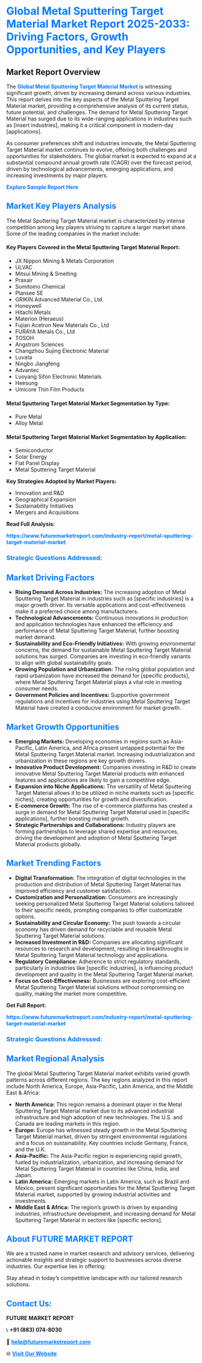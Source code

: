 <h1 style="color: #007BFF;">Global Metal Sputtering Target Material Market Report 2025-2033: Driving Factors, Growth Opportunities, and Key Players</h1>

<section id="overview">
<h2>Market Report Overview</h2>
<p>The <a href="https://www.futuremarketreport.com/industry-report/metal-sputtering-target-material-market" style="color: #007BFF; text-decoration: none;"><strong>Global Metal Sputtering Target Material Market</strong></a> is witnessing significant growth, driven by increasing demand across various industries. This report delves into the key aspects of the Metal Sputtering Target Material market, providing a comprehensive analysis of its current status, future potential, and challenges. The demand for Metal Sputtering Target Material has surged due to its wide-ranging applications in industries such as [insert industries], making it a critical component in modern-day [applications].</p>
<p>As consumer preferences shift and industries innovate, the Metal Sputtering Target Material market continues to evolve, offering both challenges and opportunities for stakeholders. The global market is expected to expand at a substantial compound annual growth rate (CAGR) over the forecast period, driven by technological advancements, emerging applications, and increasing investments by major players.</p>
</section>

<section id="overview">
<p><a href="https://www.futuremarketreport.com/request-sample/reportId=111007" style="color: #007BFF; text-decoration: none;"><strong>Explore Sample Report Here</strong></a></p>
</section>

<section id="key-players">
<h2 style="color: #007BFF;">Market Key Players Analysis</h2>
<p>The Metal Sputtering Target Material market is characterized by intense competition among key players striving to capture a larger market share. Some of the leading companies in the market include:</p>
<h4>Key Players Covered in the Metal Sputtering Target Material Report:</h4>
<ul><li>JX Nippon Mining &amp; Metals Corporation</li><li>ULVAC</li><li>Mitsui Mining &amp; Smelting</li><li>Praxair</li><li>Sumitomo Chemical</li><li>Plansee SE</li><li>GRIKIN Advanced Material Co., Ltd.</li><li>Honeywell</li><li>Hitachi Metals</li><li>Materion (Heraeus)</li><li>Fujian Acetron New Materials Co., Ltd</li><li>FURAYA Metals Co., Ltd</li><li>TOSOH</li><li>Angstrom Sciences</li><li>Changzhou Sujing Electronic Material</li><li>Luvata</li><li>Ningbo Jiangfeng</li><li>Advantec</li><li>Luoyang Sifon Electronic Materials</li><li>Heesung</li><li>Umicore Thin Film Products</li></ul>
<h4>Metal Sputtering Target Material Market Segmentation by Type:</h4>
<ul><li>Pure Metal</li><li>Alloy Metal</li></ul>

<h4>Metal Sputtering Target Material Market Segmentation by Application:</h4>
<ul><li>Semiconductor</li><li>Solar Energy</li><li>Flat Panel Display</li><li>Metal Sputtering Target Material</li></ul>
<p><strong>Key Strategies Adopted by Market Players:</strong></p>
<ul>
<li>Innovation and R&D</li>
<li>Geographical Expansion</li>
<li>Sustainability Initiatives</li>
<li>Mergers and Acquisitions</li>
</ul>
</section>

<section>
<p><strong>Read Full Analysis: </strong></p><a href="https://www.futuremarketreport.com/industry-report/metal-sputtering-target-material-market" style="color: #007BFF; text-decoration: none;"><strong>https://www.futuremarketreport.com/industry-report/metal-sputtering-target-material-market</strong></a>
<h3 style="color: #007BFF;">Strategic Questions Addressed:</h3>
</section>

<section id="driving-factors">
<h2 style="color: #007BFF;">Market Driving Factors</h2>
<ul>
<li><strong>Rising Demand Across Industries:</strong> The increasing adoption of Metal Sputtering Target Material in industries such as [specific industries] is a major growth driver. Its versatile applications and cost-effectiveness make it a preferred choice among manufacturers.</li>
<li><strong>Technological Advancements:</strong> Continuous innovations in production and application technologies have enhanced the efficiency and performance of Metal Sputtering Target Material, further boosting market demand.</li>
<li><strong>Sustainability and Eco-Friendly Initiatives:</strong> With growing environmental concerns, the demand for sustainable Metal Sputtering Target Material solutions has surged. Companies are investing in eco-friendly variants to align with global sustainability goals.</li>
<li><strong>Growing Population and Urbanization:</strong> The rising global population and rapid urbanization have increased the demand for [specific products], where Metal Sputtering Target Material plays a vital role in meeting consumer needs.</li>
<li><strong>Government Policies and Incentives:</strong> Supportive government regulations and incentives for industries using Metal Sputtering Target Material have created a conducive environment for market growth.</li>
</ul>
</section>

<section id="growth-opportunities">
<h2 style="color: #007BFF;">Market Growth Opportunities</h2>
<ul>
<li><strong>Emerging Markets:</strong> Developing economies in regions such as Asia-Pacific, Latin America, and Africa present untapped potential for the Metal Sputtering Target Material market. Increasing industrialization and urbanization in these regions are key growth drivers.</li>
<li><strong>Innovative Product Development:</strong> Companies investing in R&D to create innovative Metal Sputtering Target Material products with enhanced features and applications are likely to gain a competitive edge.</li>
<li><strong>Expansion into Niche Applications:</strong> The versatility of Metal Sputtering Target Material allows it to be utilized in niche markets such as [specific niches], creating opportunities for growth and diversification.</li>
<li><strong>E-commerce Growth:</strong> The rise of e-commerce platforms has created a surge in demand for Metal Sputtering Target Material used in [specific applications], further boosting market growth.</li>
<li><strong>Strategic Partnerships and Collaborations:</strong> Industry players are forming partnerships to leverage shared expertise and resources, driving the development and adoption of Metal Sputtering Target Material products globally.</li>
</ul>
</section>

<section id="trending-factors">
<h2 style="color: #007BFF;">Market Trending Factors</h2>
<ul>
<li><strong>Digital Transformation:</strong> The integration of digital technologies in the production and distribution of Metal Sputtering Target Material has improved efficiency and customer satisfaction.</li>
<li><strong>Customization and Personalization:</strong> Consumers are increasingly seeking personalized Metal Sputtering Target Material solutions tailored to their specific needs, prompting companies to offer customizable options.</li>
<li><strong>Sustainability and Circular Economy:</strong> The push towards a circular economy has driven demand for recyclable and reusable Metal Sputtering Target Material solutions.</li>
<li><strong>Increased Investment in R&D:</strong> Companies are allocating significant resources to research and development, resulting in breakthroughs in Metal Sputtering Target Material technology and applications.</li>
<li><strong>Regulatory Compliance:</strong> Adherence to strict regulatory standards, particularly in industries like [specific industries], is influencing product development and quality in the Metal Sputtering Target Material market.</li>
<li><strong>Focus on Cost-Effectiveness:</strong> Businesses are exploring cost-efficient Metal Sputtering Target Material solutions without compromising on quality, making the market more competitive.</li>
</ul>
</section>

<section>
<p><strong>Get Full Report: </strong></p><a href="https://www.futuremarketreport.com/industry-report/metal-sputtering-target-material-market" style="color: #007BFF; text-decoration: none;"><strong>https://www.futuremarketreport.com/industry-report/metal-sputtering-target-material-market</strong></a>
<h3 style="color: #007BFF;">Strategic Questions Addressed:</h3>
</section>


<section id="regional-analysis">
<h2 style="color: #007BFF;">Market Regional Analysis</h2>
<p>The global Metal Sputtering Target Material market exhibits varied growth patterns across different regions. The key regions analyzed in this report include North America, Europe, Asia-Pacific, Latin America, and the Middle East & Africa:</p>
<ul>
<li><strong>North America:</strong> This region remains a dominant player in the Metal Sputtering Target Material market due to its advanced industrial infrastructure and high adoption of new technologies. The U.S. and Canada are leading markets in this region.</li>
<li><strong>Europe:</strong> Europe has witnessed steady growth in the Metal Sputtering Target Material market, driven by stringent environmental regulations and a focus on sustainability. Key countries include Germany, France, and the U.K.</li>
<li><strong>Asia-Pacific:</strong> The Asia-Pacific region is experiencing rapid growth, fueled by industrialization, urbanization, and increasing demand for Metal Sputtering Target Material in countries like China, India, and Japan.</li>
<li><strong>Latin America:</strong> Emerging markets in Latin America, such as Brazil and Mexico, present significant opportunities for the Metal Sputtering Target Material market, supported by growing industrial activities and investments.</li>
<li><strong>Middle East & Africa:</strong> The region’s growth is driven by expanding industries, infrastructure development, and increasing demand for Metal Sputtering Target Material in sectors like [specific sectors].</li>
</ul>
</section>

<footer>
<h2 style="color: #007BFF;">About FUTURE MARKET REPORT</h2>
<p>We are a trusted name in market research and advisory services, delivering actionable insights and strategic support to businesses across diverse industries. Our expertise lies in offering:</p>

<p>Stay ahead in today’s competitive landscape with our tailored research solutions.</p>

<h2 style="color: #007BFF;">Contact Us:</h2>
<p><strong>FUTURE MARKET REPORT</strong></p>
<p>📞 <strong>+91 (883) 074-8030</strong></p>
<p>📧 <strong><a href="mailto:help@futuremarketreport.com" style="color: #007BFF;">help@futuremarketreport.com</a></strong></p>
<p>🌐 <strong><a href="https://www.futuremarketreport.com/" style="color: #007BFF;">Visit Our Website</a></strong></p>
</footer>